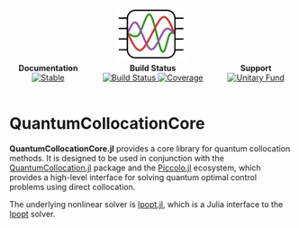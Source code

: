 <!--```@raw html-->
<div align="center">

<a href="https://github.com/kestrelquantum/Piccolo.jl">
  <img src="assets/logo.svg" alt="Piccolo.jl" width="25%"/>
</a> 

<div style="display: table; width: 100%;">
  <div style="display: table-row;">
    <div style="display: table-cell; text-align: center;"><b>Documentation</b></div>
    <div style="display: table-cell; text-align: center;"><b>Build Status</b></div>
    <div style="display: table-cell; text-align: center;"><b>Support</b></div>
  </div>
  <div style="display: table-row;">
    <div style="display: table-cell; text-align: center;">
      <a href="https://kestrelquantum.github.io/QuantumCollocationCore.jl/stable/">
        <img src="https://img.shields.io/badge/docs-stable-blue.svg" alt="Stable"/>
      </a>
    </div>
    <div style="display: table-cell; text-align: center;">
      <a href="https://github.com/kestrelquantum/QuantumCollocationCore.jl/actions/workflows/CI.yml?query=branch%3Amain">
        <img src="https://github.com/kestrelquantum/QuantumCollocationCore.jl/actions/workflows/CI.yml/badge.svg?branch=main" alt="Build Status"/>
      </a>
      <a href="https://codecov.io/gh/kestrelquantum/QuantumCollocationCore.jl">
        <img src="https://codecov.io/gh/kestrelquantum/QuantumCollocationCore.jl/branch/main/graph/badge.svg" alt="Coverage"/>
      </a>
    </div>
    <div style="display: table-cell; text-align: center;">
      <a href="https://unitary.fund">
        <img src="https://img.shields.io/badge/Supported%20By-Unitary%20Fund-FFFF00.svg" alt="Unitary Fund"/>
      </a>
    </div>
  </div>
</div>

<br>

</div>
<!--```-->

# QuantumCollocationCore

**QuantumCollocationCore.jl** provides a core library for quantum collocation methods. It is designed to be used in conjunction with the [QuantumCollocation.jl](https://github.com/kestrelquantum/QuantumCollocation.jl) package and the [Piccolo.jl](https://github.com/kestrelquantum/Piccolo.jl) ecosystem, which provides a high-level interface for solving quantum optimal control problems using direct collocation.

The underlying nonlinear solver is [Ipopt.jl](https://github.com/jump-dev/Ipopt.jl), which is a Julia interface to the [Ipopt](https://coin-or.github.io/Ipopt/) solver. 

